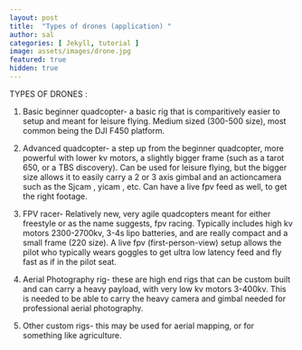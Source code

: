 ```yaml
---
layout: post
title:  "Types of drones (application) "
author: sal
categories: [ Jekyll, tutorial ]
image: assets/images/drone.jpg
featured: true
hidden: true
---
```


TYPES OF DRONES :

1. Basic beginner quadcopter- a basic rig that is comparitively easier to setup and meant for leisure flying.
Medium sized (300-500 size), most common being the DJI F450 platform.


2. Advanced quadcopter- a step up from the beginner quadcopter, more powerful with lower kv motors, a slightly bigger frame (such as a tarot 650, or a TBS discovery).
Can be used for leisure flying, but the bigger size allows it to easily carry a 2 or 3 axis gimbal and an actioncamera such as the Sjcam , yicam , etc.
Can have a live fpv feed as well, to get the right footage.


3. FPV racer- Relatively new, very agile quadcopters meant for either freestyle or as the name suggests, fpv racing. 
Typically includes high kv motors 2300-2700kv, 3-4s lipo batteries, and are really compact and a small frame (220 size).
A live fpv (first-person-view) setup allows the pilot who typically wears goggles to get ultra low latency feed and fly fast as if in the pilot seat.


4. Aerial Photography rig- these are high end rigs that can be custom built and can carry a heavy payload, with very low kv motors 3-400kv.
This is needed to be able to carry the heavy camera and gimbal needed for professional aerial photography.


5. Other custom rigs- this may be used for aerial mapping, or for something like agriculture.


 
